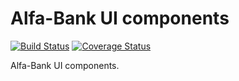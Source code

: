 # Alfa-Bank UI components

[![Build Status](https://travis-ci.org/alfa-bank-dev/ui.svg?branch=master)](https://travis-ci.org/alfa-bank-dev/ui)
[![Coverage Status](https://coveralls.io/repos/alfa-bank-dev/ui/badge.svg?branch=master)](https://coveralls.io/r/alfa-bank-dev/ui?branch=master)

Alfa-Bank UI components.
